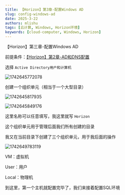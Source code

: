 ```yaml
---
title: 【Horizon】第3章-配置Windows AD
slug: config-windows-ad
date: 2025-3-22
authors: mlishu
tags: [云计算, Windows, Horizon环境]
keywords: [cloud-computer, Windows, Horizon]
---
```

【Horizon】第三章-配置Windows AD

<!-- truncate -->

前提条件：[【Horizon】第2章-AD和DNS配置](/blog/horizon-addns)

选择 `Active Directory用户和计算机`

![1742645772078](image/13-config-AD/1742645772078.png)

创建一个组织单元（相当于一个大型目录）

![1742645817935](image/13-config-AD/1742645817935.png)

![1742645849176](image/13-config-AD/1742645849176.png)

这里名称可以任意填写，我这里就写 `Horizon`

这个组织单元用于管理后面我们所有创建的目录

我又在当前目录下创建了三个组织单元，用于我后面的操作

![1742649783119](image/13-config-AD/1742649783119.png)

VM：虚拟机

User：用户

Local：物理机

到这里，第一个主机就配置完毕了，我们来接着配置SQL环境
